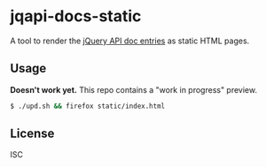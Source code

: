 ﻿
jqapi-docs-static
======================
A tool to render the [jQuery API doc entries][api-repo-entries]
as static HTML pages.


Usage
-----
**Doesn't work yet.** This repo contains a "work in progress" preview.

```bash
$ ./upd.sh && firefox static/index.html
```


License
-------
ISC

  [api-repo-entries]: https://github.com/jquery/api.jquery.com/tree/master/entries

